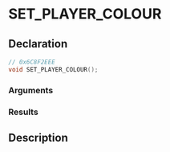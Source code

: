 # SET_PLAYER_COLOUR

## Declaration
```cpp
// 0x6C8F2EEE
void SET_PLAYER_COLOUR();
```

### Arguments

### Results

## Description
